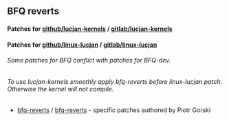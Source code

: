 ## BFQ reverts

#### Patches for [github/lucjan-kernels](https://github.com/sirlucjan/lucjan-kernels) / [gitlab/lucjan-kernels](https://gitlab.com/sirlucjan/lucjan-kernels)

#### Patches for [github/linux-lucjan](https://github.com/sirlucjan/linux-lucjan) / [gitlab/linux-lucjan](https://gitlab.com/sirlucjan/linux-lucjan)

###### Some patches for BFQ conflict with patches for BFQ-dev.

###### To use lucjan-kernels smoothly apply bfq-reverts before linux-lucjan patch. Otherwise the kernel will not compile.

* [bfq-reverts](https://github.com/sirlucjan/kernel-patches/tree/master/5.5/bfq-reverts-sep) / [bfq-reverts](https://gitlab.com/sirlucjan/kernel-patches/tree/master/5.5/bfq-reverts-sep) - specific patches authored by Piotr Gorski
